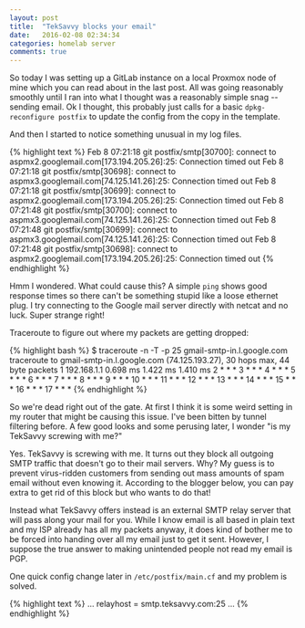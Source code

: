 ```yaml
---
layout: post
title:  "TekSavvy blocks your email"
date:   2016-02-08 02:34:34
categories: homelab server
comments: true
---
```

So today I was setting up a GitLab instance on a local Proxmox node of mine which you can read about in the last post. All was going reasonably smoothly until I ran into what I thought was a reasonably simple snag -- sending email. Ok I thought, this probably just calls for a basic `dpkg-reconfigure postfix` to update the config from the copy in the template.

And then I started to notice something unusual in my log files.

{% highlight text %}
Feb  8 07:21:18 git postfix/smtp[30700]: connect to aspmx2.googlemail.com[173.194.205.26]:25: Connection timed out
Feb  8 07:21:18 git postfix/smtp[30698]: connect to aspmx3.googlemail.com[74.125.141.26]:25: Connection timed out
Feb  8 07:21:18 git postfix/smtp[30699]: connect to aspmx2.googlemail.com[173.194.205.26]:25: Connection timed out
Feb  8 07:21:48 git postfix/smtp[30700]: connect to aspmx3.googlemail.com[74.125.141.26]:25: Connection timed out
Feb  8 07:21:48 git postfix/smtp[30699]: connect to aspmx3.googlemail.com[74.125.141.26]:25: Connection timed out
Feb  8 07:21:48 git postfix/smtp[30698]: connect to aspmx2.googlemail.com[173.194.205.26]:25: Connection timed out
{% endhighlight %}

Hmm I wondered. What could cause this? A simple `ping` shows good response times so there can't be something stupid like a loose ethernet plug. I try connecting to the Google mail server directly with netcat and no luck. Super strange right!

Traceroute to figure out where my packets are getting dropped:

{% highlight bash %}
$ traceroute -n -T -p 25 gmail-smtp-in.l.google.com
traceroute to gmail-smtp-in.l.google.com (74.125.193.27), 30 hops max, 44 byte packets
1  192.168.1.1  0.698 ms  1.422 ms  1.410 ms
2  * * *
3  * * *
4  * * *
5  * * *
6  * * *
7  * * *
8  * * *
9  * * *
10  * * *
11  * * *
12  * * *
13  * * *
14  * * *
15  * * *
16  * * *
17  * * *
{% endhighlight %}

So we're dead right out of the gate. At first I think it is some weird setting in my router that might be causing this issue. I've been bitten by tunnel filtering before. A few good looks and some perusing later, I wonder "is my TekSavvy screwing with me?"

Yes. TekSavvy is screwing with me. It turns out they block all outgoing SMTP traffic that doesn't go to their mail servers. Why? My guess is to prevent virus-ridden customers from sending out mass amounts of spam email without even knowing it. According to the blogger below, you can pay extra to get rid of this block but who wants to do that!

Instead what TekSavvy offers instead is an external SMTP relay server that will pass along your mail for you. While I know email is all based in plain text and my ISP already has all my packets anyway, it does kind of bother me to be forced into handing over all my email just to get it sent. However, I suppose the true answer to making unintended people not read my email is PGP.

One quick config change later in `/etc/postfix/main.cf` and my problem is solved.

{% highlight text %}
...
relayhost = smtp.teksavvy.com:25
...
{% endhighlight %}


